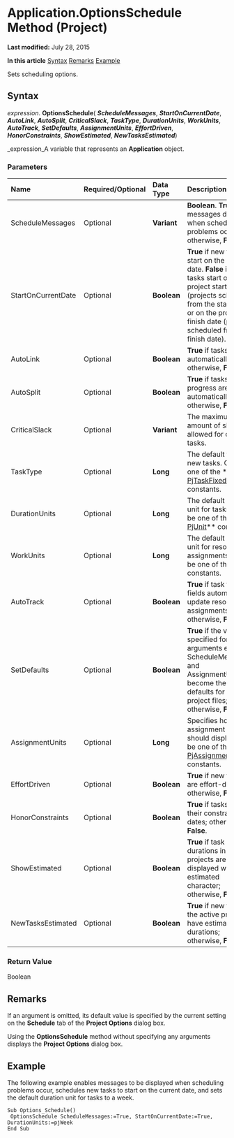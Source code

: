 
# Application.OptionsSchedule Method (Project)

 **Last modified:** July 28, 2015

 **In this article**
 [Syntax](#sectionSection0)
 [Remarks](#sectionSection1)
 [Example](#sectionSection2)


Sets scheduling options.


## Syntax
<a name="sectionSection0"> </a>

 _expression_. **OptionsSchedule**( **_ScheduleMessages_**,  **_StartOnCurrentDate_**,  **_AutoLink_**,  **_AutoSplit_**,  **_CriticalSlack_**,  **_TaskType_**,  **_DurationUnits_**,  **_WorkUnits_**,  **_AutoTrack_**,  **_SetDefaults_**,  **_AssignmentUnits_**,  **_EffortDriven_**,  **_HonorConstraints_**,  **_ShowEstimated_**,  **_NewTasksEstimated_**)

 _expression_A variable that represents an  **Application** object.


### Parameters



|**Name**|**Required/Optional**|**Data Type**|**Description**|
|:-----|:-----|:-----|:-----|
|ScheduleMessages|Optional| **Variant**| **Boolean**.  **True** if messages display when scheduling problems occur; otherwise, **False**.|
|StartOnCurrentDate|Optional| **Boolean**| **True** if new tasks start on the current date. **False** if new tasks start on the project start date (projects scheduled from the start date) or on the project finish date (projects scheduled from the finish date).|
|AutoLink|Optional| **Boolean**| **True** if tasks are automatically linked; otherwise, **False**.|
|AutoSplit|Optional| **Boolean**| **True** if tasks in progress are automatically split; otherwise, **False**.|
|CriticalSlack|Optional| **Variant**|The maximum amount of slack allowed for critical tasks.|
|TaskType|Optional| **Long**|The default type for new tasks. Can be one of the  ** [PjTaskFixedType](6fa3e67c-eee6-0402-a176-63d7f87a058f.md)** constants.|
|DurationUnits|Optional| **Long**|The default duration unit for tasks. Can be one of the  ** [PjUnit](5b50960f-cc02-3d6f-b095-82deadd11295.md)** constants.|
|WorkUnits|Optional| **Long**|The default work unit for resource assignments. Can be one of the  **PjUnit** constants.|
|AutoTrack|Optional| **Boolean**| **True** if task tracking fields automatically update resource assignments; otherwise, **False**.|
|SetDefaults|Optional| **Boolean**| **True** if the values specified for all arguments except ScheduleMessages and AssignmentUnits become the defaults for new project files; otherwise, **False**.|
|AssignmentUnits|Optional| **Long**|Specifies how assignment units should display. Can be one of the  ** [PjAssignmentUnit](12bbd0c9-e728-3055-240b-898e15e40439.md)** constants.|
|EffortDriven|Optional| **Boolean**| **True** if new tasks are effort-driven; otherwise, **False**.|
|HonorConstraints|Optional| **Boolean**| **True** if tasks honor their constraint dates; otherwise, **False**.|
|ShowEstimated|Optional| **Boolean**| **True** if task durations in new projects are displayed with the estimated character; otherwise, **False**.|
|NewTasksEstimated|Optional| **Boolean**| **True** if new tasks in the active project have estimated durations; otherwise, **False**.|

### Return Value

Boolean


## Remarks
<a name="sectionSection1"> </a>

If an argument is omitted, its default value is specified by the current setting on the  **Schedule** tab of the **Project Options** dialog box.

Using the  **OptionsSchedule** method without specifying any arguments displays the **Project Options** dialog box.


## Example
<a name="sectionSection2"> </a>

The following example enables messages to be displayed when scheduling problems occur, schedules new tasks to start on the current date, and sets the default duration unit for tasks to a week.


```
Sub Options_Schedule() 
 OptionsSchedule ScheduleMessages:=True, StartOnCurrentDate:=True, DurationUnits:=pjWeek 
End Sub
```

